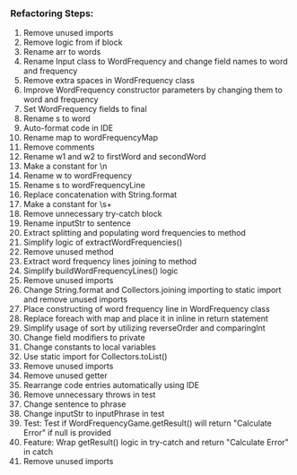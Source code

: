 ### Refactoring Steps:
1. Remove unused imports
1. Remove logic from if block
1. Rename arr to words
1. Rename Input class to WordFrequency and change field names to word and frequency
1. Remove extra spaces in WordFrequency class
1. Improve WordFrequency constructor parameters by changing them to word and frequency
1. Set WordFrequency fields to final
1. Rename s to word
1. Auto-format code in IDE
1. Rename map to wordFrequencyMap
1. Remove comments
1. Rename w1 and w2 to firstWord and secondWord
1. Make a constant for \n
1. Rename w to wordFrequency
1. Rename s to wordFrequencyLine
1. Replace concatenation with String.format
1. Make a constant for \s+
1. Remove unnecessary try-catch block
1. Rename inputStr to sentence
1. Extract splitting and populating word frequencies to method
1. Simplify logic of extractWordFrequencies()
1. Remove unused method
1. Extract word frequency lines joining to method
1. Simplify buildWordFrequencyLines() logic
1. Remove unused imports
1. Change String.format and Collectors.joining importing to static import and remove unused imports
1. Place constructing of word frequency line in WordFrequency class
1. Replace foreach with map and place it in inline in return statement
1. Simplify usage of sort by utilizing reverseOrder and comparingInt
1. Change field modifiers to private
1. Change constants to local variables
1. Use static import for Collectors.toList()
1. Remove unused imports
1. Remove unused getter
1. Rearrange code entries automatically using IDE
1. Remove unnecessary throws in test
1. Change sentence to phrase
1. Change inputStr to inputPhrase in test
1. Test: Test if WordFrequencyGame.getResult() will return "Calculate Error" if null is provided
1. Feature: Wrap getResult() logic in try-catch and return "Calculate Error" in catch
1. Remove unused imports